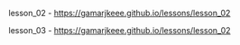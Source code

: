 lesson_02 - https://gamarjkeee.github.io/lessons/lesson_02

lesson_03 - https://gamarjkeee.github.io/lessons/lesson_02
